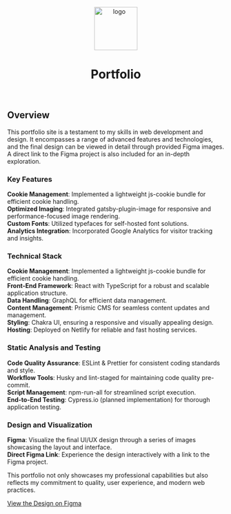 <a href="https://lpmkdir.com" target="_blank">
  <p align="center">
    <img alt="logo" src="https://images.prismic.io/luiskunz/f9d40760-c800-4a3d-a2cd-22743e605bd6_lp-logo.png?auto=compress,format" width="100" heigh="100" />
  </p>
</a>
<h1 align="center" style={{ borderBottom: 'none', textDecoration: 'none' }}>
  Portfolio
</h1>
<br>

## Overview
This portfolio site is a testament to my skills in web development and design. It encompasses a range of advanced features and technologies, and the final design can be viewed in detail through provided Figma images. A direct link to the Figma project is also included for an in-depth exploration.

### Key Features
**Cookie Management**: Implemented a lightweight js-cookie bundle for efficient cookie handling.\
**Optimized Imaging**: Integrated gatsby-plugin-image for responsive and performance-focused image rendering.\
**Custom Fonts**: Utilized typefaces for self-hosted font solutions.\
**Analytics Integration**: Incorporated Google Analytics for visitor tracking and insights.

### Technical Stack
**Cookie Management**: Implemented a lightweight js-cookie bundle for efficient cookie handling.\
**Front-End Framework**: React with TypeScript for a robust and scalable application structure.\
**Data Handling**: GraphQL for efficient data management.\
**Content Management**: Prismic CMS for seamless content updates and management.\
**Styling**: Chakra UI, ensuring a responsive and visually appealing design.\
**Hosting**: Deployed on Netlify for reliable and fast hosting services.

### Static Analysis and Testing
**Code Quality Assurance**: ESLint & Prettier for consistent coding standards and style.\
**Workflow Tools**: Husky and lint-staged for maintaining code quality pre-commit.\
**Script Management**: npm-run-all for streamlined script execution.\
**End-to-End Testing**: Cypress.io (planned implementation) for thorough application testing.

### Design and Visualization
**Figma**: Visualize the final UI/UX design through a series of images showcasing the layout and interface.\
**Direct Figma Link**: Experience the design interactively with a link to the Figma project.

This portfolio not only showcases my professional capabilities but also reflects my commitment to quality, user experience, and modern web practices.

[View the Design on Figma](https://www.figma.com/file/ITcJH5rPXVwsvn7c3OvScd/LP-Portfolio?type=design&node-id=1392%3A1516&mode=design&t=24wrTG2cgQz3ZlJx-1)
